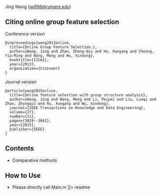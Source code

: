 <snippet>
  <content><![CDATA[
# ${1:Online Feature Selection for Streaming Features with Group Structure}
## Author

Jing Wang (jw998@rutgers.edu)

## Citing online group feature selection

Conference version
```
@inproceedings{wang2013online,
  title={Online Group Feature Selection.},  
  author={Wang, Jing and Zhao, Zhong-Qiu and Hu, Xuegang and Cheung, Yiu-Ming and Wang, Meng and Wu, Xindong},
  booktitle={IJCAI},  
  year={2013},  
  organization={Citeseer}
}
```
Journal version
```
@article{wang2015online,
  title={Online feature selection with group structure analysis},  
  author={Wang, Jing and Wang, Meng and Li, Peipei and Liu, Luoqi and Zhao, Zhongqiu and Hu, Xuegang and Wu, Xindong},
  journal={IEEE Transactions on Knowledge and Data Engineering},
  volume={27},  
  number={11},  
  pages={3029--3041},  
  year={2015},  
  publisher={IEEE}
}
```
## Contents
* Comparative methods
## How to Use
* Please directly call Main.m
]]></content>
  <tabTrigger>readme</tabTrigger>
</snippet>
